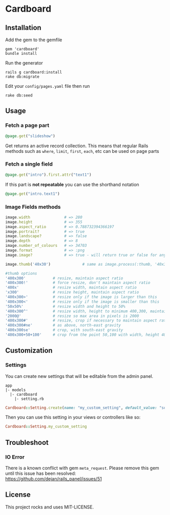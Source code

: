 # Cardboard

## Installation

Add the gem to the gemfile
```
gem 'cardboard'
bundle install
```

Run the generator
```
rails g cardboard:install
rake db:migrate
```

Edit your `config/pages.yaml` file then run
```
rake db:seed
```


## Usage

### Fetch a page part
```ruby
@page.get("slideshow")
```
Get returns an active record collection. 
This means that regular Rails methods such as `where`, `limit`, `first`, `each`, etc can be used on page parts

### Fetch a single field
```ruby
@page.get("intro").first.attr("text1")
```
<!-- Or
```ruby
@page.get("slideshow").fetch("pepople_count > 5")
``` -->

If this part is **not repeatable** you can use the shorthand notation
```ruby
@page.get("intro.text1")
```


### Image Fields methods

```ruby
image.width               # => 280
image.height              # => 355
image.aspect_ratio        # => 0.788732394366197
image.portrait?           # => true
image.landscape?          # => false
image.depth               # => 8
image.number_of_colours   # => 34703
image.format              # => :png
image.image?              # => true - will return true or false for any content

image.thumb('40x30')              # same as image.process(:thumb, '40x30')

#thumb options
'400x300'            # resize, maintain aspect ratio
'400x300!'           # force resize, don't maintain aspect ratio
'400x'               # resize width, maintain aspect ratio
'x300'               # resize height, maintain aspect ratio
'400x300>'           # resize only if the image is larger than this
'400x300<'           # resize only if the image is smaller than this
'50x50%'             # resize width and height to 50%
'400x300^'           # resize width, height to minimum 400,300, maintain aspect ratio
'2000@'              # resize so max area in pixels is 2000
'400x300#'           # resize, crop if necessary to maintain aspect ratio (centre gravity)
'400x300#ne'         # as above, north-east gravity
'400x300se'          # crop, with south-east gravity
'400x300+50+100'     # crop from the point 50,100 with width, height 400,300
```


## Customization

### Settings
You can create new settings that will be editable from the admin panel. 

```
app
|- models
  |- cardboard
    |- setting.rb
```

```ruby
Cardboard::Setting.create(name: "my_custom_setting", default_value: "something", format: "string")
```

Then you can use this setting in your views or controllers like so:
```ruby
Cardboard::Setting.my_custom_setting
```

## Troubleshoot
### IO Error
There is a known conflict with gem `meta_request`. Please remove this gem until this issue has been resolved:
https://github.com/dejan/rails_panel/issues/51

## License
This project rocks and uses MIT-LICENSE.